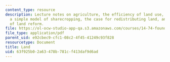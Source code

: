 ```yaml
---
content_type: resource
description: Lecture notes on agriculture, the efficiency of land use, incentive problems,
  a simple model of sharecropping, the case for redistributing land, and analysis
  of land reform.
file: https://ol-ocw-studio-app-qa.s3.amazonaws.com/courses/14-74-foundations-of-development-policy-spring-2009/63f925b02a63478b781cf413daf9d6ad_MIT14_74s09_lec17.pdf
file_type: application/pdf
parent_uid: e92cbec9-cfc1-08c2-4f45-41249c93f828
resourcetype: Document
title: Land
uid: 63f925b0-2a63-478b-781c-f413daf9d6ad
---
```

